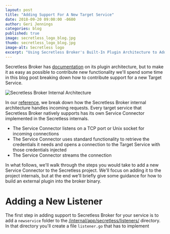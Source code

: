 ```yaml
---
layout: post
title: "Adding Support For A New Target Service"
date: 2018-09-20 09:00:00 -0600
author: Geri Jennings
categories: blog
published: true
image: secretless_logo_blog.jpg
thumb: secretless_logo_blog.jpg
image-alt: Secretless logo
excerpt: "Using Secretless Broker's Built-In Plugin Architecture to Add Features"
---
```


Secretless Broker has [documentation](/generated/pkg_secretless_plugin_v1.html)
on its plugin architecture, but to make it as easy as possible to contribute
new functionality we'll spend some time in this blog post breaking down how to
contribute support for a new Target Service.

<img src="/img/secretless_internal_architecture.svg" alt="Secretless Broker Internal Architecture">

In our [reference](https://docs.secretless.io/Latest/en/Content/Overview/scl_how_it_works.htm), we break down how the
Secretless Broker internal architecture handles incoming requests. Every target
service that Secretless Broker natively supports has its own Service Connector
implemented in the Secretless internals.

  - The Service Connector listens on a TCP port or Unix socket for incoming connections
  - The Service Connector uses standard functionality to retrieve the credentials it needs
    and opens a connection to the Target Service with those credentials injected
  - The Service Connector streams the connection

In what follows, we'll walk through the steps you would take to add a new
Service Connector to the Secretless project. We'll focus on adding it to the
project internals, but at the end we'll briefly give some guidance for how to build an
external plugin into the broker binary.

# Adding a New Listener

The first step in adding support to Secretless Broker for your service is to add
a `newservice` folder to the [/internal/app/secretless/listeners/](https://github.com/cyberark/secretless-broker/tree/master/internal/app/secretless/listeners)
directory. In that directory you'll create a file `listener.go` that has to
implement
